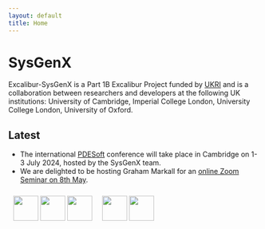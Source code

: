 ```yaml
---
layout: default
title: Home
---
```


# SysGenX

Excalibur-SysGenX is a Part 1B Excalibur Project funded by [UKRI](https://ukri.org)
and is a collaboration between researchers and developers at the
following UK institutions: University of Cambridge, Imperial College London,
University College London, University of Oxford.

## Latest

* The international [PDESoft](https://pdesoft.org) conference will
 take place in Cambridge on 1-3 July 2024, hosted by the SysGenX
 team.
* We are delighted to be hosting Graham Markall for an [online Zoom Seminar on 8th May](special_seminar).


<div>
<div style="float: left; padding: 10px ">
<img height=50 src="../public/University_College_London_logo.png">
<img height=50 src="../public/University_of_Oxford.png">
<img height=50 src="../public/EPSRC+logo.png">
</div>
<div style="float: left; padding: 10px">
<img height=50 src="../public/cambridge.jpg">
<img height=50 src="../public/Imperial_College.png">
</div>
</div>
